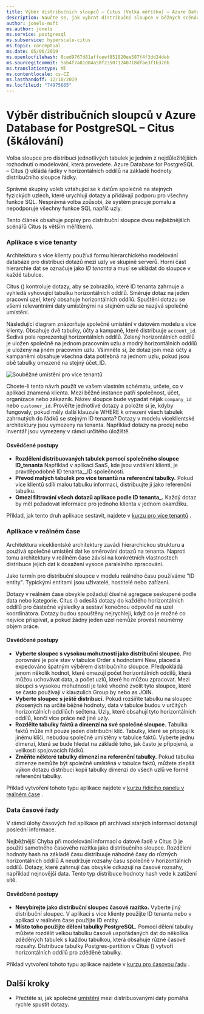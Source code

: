 ```yaml
---
title: Výběr distribučních sloupců – Citus (Velká měřítko) – Azure Database for PostgreSQL
description: Naučte se, jak vybrat distribuční sloupce v běžných scénářích Azure Database for PostgreSQL.
author: jonels-msft
ms.author: jonels
ms.service: postgresql
ms.subservice: hyperscale-citus
ms.topic: conceptual
ms.date: 05/06/2019
ms.openlocfilehash: 8ced9767d81affceef851820ee587f4f3dd24deb
ms.sourcegitcommit: 5ab4f7a81d04a58f235071240718dfae3f1b370b
ms.translationtype: MT
ms.contentlocale: cs-CZ
ms.lasthandoff: 12/10/2019
ms.locfileid: "74975665"
---
```

# <a name="choose-distribution-columns-in-azure-database-for-postgresql--hyperscale-citus"></a>Výběr distribučních sloupců v Azure Database for PostgreSQL – Citus (škálování)

Volba sloupce pro distribuci jednotlivých tabulek je jedním z nejdůležitějších rozhodnutí o modelování, která provedete. Azure Database for PostgreSQL – Citus () ukládá řádky v horizontálních oddílů na základě hodnoty distribučního sloupce řádky.

Správné skupiny voleb vztahující se k datům společně na stejných fyzických uzlech, které urychlují dotazy a přidávají podporu pro všechny funkce SQL. Nesprávná volba způsobí, že systém pracuje pomalu a nepodporuje všechny funkce SQL napříč uzly.

Tento článek obsahuje popisy pro distribuční sloupce dvou nejběžnějších scénářů Citus (s větším měřítkem).

### <a name="multi-tenant-apps"></a>Aplikace s více tenanty

Architektura s více klienty používá formu hierarchického modelování databáze pro distribuci dotazů mezi uzly ve skupině serverů. Horní část hierarchie dat se označuje jako *ID tenanta* a musí se ukládat do sloupce v každé tabulce.

Citus () kontroluje dotazy, aby se zobrazilo, které ID tenanta zahrnuje a vyhledá vyhovující tabulku horizontálních oddílů. Směruje dotaz na jeden pracovní uzel, který obsahuje horizontálních oddílů. Spuštění dotazu se všemi relevantními daty umístěnými na stejném uzlu se nazývá společné umístění.

Následující diagram znázorňuje společné umístění v datovém modelu s více klienty. Obsahuje dvě tabulky, účty a kampaně, které distribuuje `account_id`. Šedivá pole reprezentují horizontálních oddílů. Zelený horizontálních oddílů je uložen společně na jednom pracovním uzlu a modrý horizontálních oddílů je uložený na jiném pracovním uzlu. Všimněte si, že dotaz join mezi účty a kampaněmi obsahuje všechna data potřebná na jednom uzlu, pokud jsou obě tabulky omezené na stejný účet\_ID.

![Souběžné umístění pro více tenantů](media/concepts-hyperscale-choosing-distribution-column/multi-tenant-colocation.png)

Chcete-li tento návrh použít ve vašem vlastním schématu, určete, co v aplikaci znamená klienta. Mezi běžné instance patří společnost, účet, organizace nebo zákazník. Název sloupce bude vypadat nějak `company_id` nebo `customer_id`. Prověřte jednotlivé dotazy a položte si je, kdyby fungovaly, pokud měly další klauzule WHERE k omezení všech tabulek zahrnutých do řádků se stejným ID tenanta?
Dotazy v modelu víceklientské architektury jsou vymezeny na tenanta. Například dotazy na prodej nebo inventář jsou vymezeny v rámci určitého úložiště.

#### <a name="best-practices"></a>Osvědčené postupy

-   **Rozdělení distribuovaných tabulek pomocí společného sloupce ID\_tenanta** Například v aplikaci SaaS, kde jsou vzdálení klienti, je pravděpodobně ID tenanta\_\_ID společnosti.
-   **Převod malých tabulek pro více tenantů na referenční tabulky.** Pokud více klientů sdílí malou tabulku informací, distribuujte ji jako referenční tabulku.
-   **Omezí filtrování všech dotazů aplikace podle ID tenanta\_.** Každý dotaz by měl požadovat informace pro jednoho klienta v jednom okamžiku.

Příklad, jak tento druh aplikace sestavit, najdete v [kurzu pro více tenantů](./tutorial-design-database-hyperscale-multi-tenant.md) .

### <a name="real-time-apps"></a>Aplikace v reálném čase

Architektura víceklientské architektury zavádí hierarchickou strukturu a používá společné umístění dat ke směrování dotazů na tenanta. Naproti tomu architektury v reálném čase závisí na konkrétních vlastnostech distribuce jejich dat k dosažení vysoce paralelního zpracování.

Jako termín pro distribuční sloupce v modelu reálného času používáme "ID entity". Typickými entitami jsou uživatelé, hostitelé nebo zařízení.

Dotazy v reálném čase obvykle požadují číselné agregace seskupené podle data nebo kategorie. Citus () odesílá dotazy do každého horizontálních oddílů pro částečné výsledky a sestaví konečnou odpověď na uzel koordinátora. Dotazy budou spouštěny nejrychleji, když co je možné co nejvíce přispívat, a pokud žádný jeden uzel nemůže provést neúměrný objem práce.

#### <a name="best-practices"></a>Osvědčené postupy

-   **Vyberte sloupec s vysokou mohutnosti jako distribuční sloupec.** Pro porovnání je pole stav v tabulce Order s hodnotami New, placed a expedováno špatným výběrem distribučního sloupce. Předpokládá jenom několik hodnot, které omezují počet horizontálních oddílů, která můžou uchovávat data, a počet uzlů, které ho můžou zpracovat. Mezi sloupci s vysokou mohutnosti je také vhodné zvolit tyto sloupce, které se často používají v klauzulích Group by nebo as JOIN.
-   **Vyberte sloupec s ještě distribucí.** Pokud rozšíříte tabulku na sloupec zkosených na určité běžné hodnoty, data v tabulce budou v určitých horizontálních oddílůch sečtena. Uzly, které obsahují tyto horizontálních oddílů, končí více práce než jiné uzly.
-   **Rozdělte tabulky faktů a dimenzí na své společné sloupce.**
    Tabulka faktů může mít pouze jeden distribuční klíč. Tabulky, které se připojují k jinému klíči, nebudou společně umístěny v tabulce faktů. Vyberte jednu dimenzi, která se bude hledat na základě toho, jak často je připojená, a velikosti spojovacích řádků.
-   **Změňte některé tabulky dimenzí na referenční tabulky.** Pokud tabulka dimenze nemůže být společně umístěná v tabulce faktů, můžete zlepšit výkon dotazu distribucí kopií tabulky dimenzí do všech uzlů ve formě referenční tabulky.

Příklad vytvoření tohoto typu aplikace najdete v [kurzu řídicího panelu v reálném čase](./tutorial-design-database-hyperscale-realtime.md) .

### <a name="time-series-data"></a>Data časové řady

V rámci úlohy časových řad aplikace při archivaci starých informací dotazují poslední informace.

Nejběžnější Chyba při modelování informací o datové řadě v Citus () je použití samotného časového razítka jako distribučního sloupce. Rozdělení hodnoty hash na základě času distribuuje náhodné časy do různých horizontálních oddílů A neudržuje rozsahy času společně v horizontálních oddílů. Dotazy, které zahrnují čas obvykle odkazují na časové rozsahy, například nejnovější data. Tento typ distribuce hodnoty hash vede k zatížení sítě.

#### <a name="best-practices"></a>Osvědčené postupy

-   **Nevybírejte jako distribuční sloupec časové razítko.** Vyberte jiný distribuční sloupec. V aplikaci s více klienty použijte ID tenanta nebo v aplikaci v reálném čase použijte ID entity.
-   **Místo toho použijte dělení tabulky PostgreSQL.** Pomocí dělení tabulky můžete rozdělit velkou tabulku časově uspořádaných dat do několika zděděných tabulek s každou tabulkou, která obsahuje různé časové rozsahy. Distribuce tabulky Postgres-partition v Citus () vytvoří horizontálních oddílů pro zděděné tabulky.

Příklad vytvoření tohoto typu aplikace najdete v [kurzu pro časovou řadu](https://aka.ms/hyperscale-tutorial-timeseries) .

## <a name="next-steps"></a>Další kroky
- Přečtěte si, jak společné [umístění](concepts-hyperscale-colocation.md) mezi distribuovanými daty pomáhá rychle spustit dotazy.
